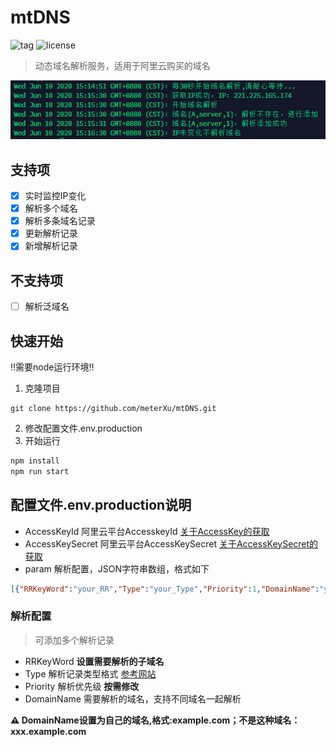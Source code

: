 # mtDNS
![tag](https://img.shields.io/github/tag/meterXu/mtDNS.svg)
![license](https://img.shields.io/github/license/meterXu/mtDNS.svg)  
>动态域名解析服务，适用于阿里云购买的域名

![mtDNS](assets/mtDns.png)

## 支持项
- [x] 实时监控IP变化
- [x] 解析多个域名
- [x] 解析多条域名记录
- [x] 更新解析记录
- [x] 新增解析记录

## 不支持项
- [ ] 解析泛域名

## 快速开始  
‼️需要node运行环境‼️
1. 克隆项目
```
git clone https://github.com/meterXu/mtDNS.git
```
2. 修改配置文件.env.production
3. 开始运行
```javascript
npm install
npm run start
```
## 配置文件.env.production说明
* AccessKeyId 阿里云平台AccesskeyId [关于AccessKey的获取](https://ak-console.aliyun.com/?spm=5176.7926440.772176.4.78343fb6U1MI7A#/accesskey)
* AccessKeySecret 阿里云平台AccessKeySecret [关于AccessKeySecret的获取](https://ak-console.aliyun.com/?spm=5176.7926440.772176.4.78343fb6U1MI7A#/accesskey)
* param 解析配置，JSON字符串数组，格式如下
```json
[{"RRKeyWord":"your_RR","Type":"your_Type","Priority":1,"DomainName":"your_DomainName"}]
```

### 解析配置
> 可添加多个解析记录
* RRKeyWord **设置需要解析的子域名**
* Type 解析记录类型格式 [参考网站](https://help.aliyun.com/document_detail/29805.html?spm=5176.doc29774.2.1.2IvBqd)
* Priority 解析优先级 **按需修改**
* DomainName 需要解析的域名，支持不同域名一起解析

**⚠️ DomainName设置为自己的域名,格式:example.com；不是这种域名：xxx.example.com**

